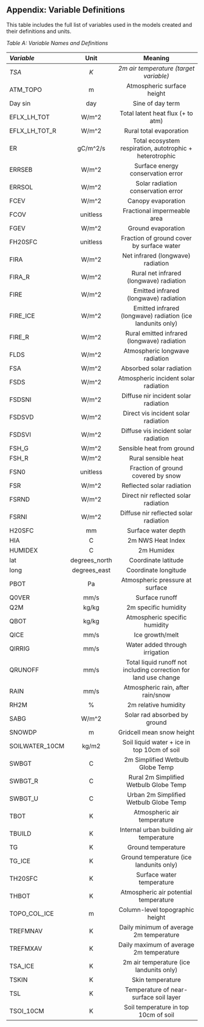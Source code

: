 ## Appendix: Variable Definitions

This table includes the full list of variables used in the models created and their definitions and units.

*Table A: Variable Names and Definitions*
  

| *Variable* | Unit          | Meaning          |
|:-----------------|:-------------:|:-------------:|
| *TSA* | *K* | *2m air temperature (target variable)* |
| ATM_TOPO |  m | Atmospheric surface height | 
| Day sin | day | Sine of day term |
| EFLX_LH_TOT | W/m^2 |Total latent heat flux (+ to atm)  |
| EFLX_LH_TOT_R | W/m^2 | Rural total evaporation |
| ER | gC/m^2/s | Total ecosystem respiration, autotrophic + heterotrophic |
| ERRSEB | W/m^2 | Surface energy conservation error |
| ERRSOL | W/m^2 | Solar radiation conservation error |
| FCEV | W/m^2 | Canopy evaporation |
| FCOV | unitless | Fractional impermeable area |
| FGEV | W/m^2 | Ground evaporation |
| FH20SFC | unitless | Fraction of ground cover by surface water |
| FIRA | W/m^2 | Net infrared (longwave) radiation |
| FIRA_R | W/m^2 | Rural net infrared (longwave) radiation |
| FIRE |W/m^2  | Emitted infrared (longwave) radiation |
| FIRE_ICE | W/m^2 | Emitted infrared (longwave) radiation (ice landunits only) |
| FIRE_R | W/m^2 | Rural emitted infrared (longwave) radiation |
| FLDS | W/m^2 | Atmospheric longwave radiation |
| FSA | W/m^2 | Absorbed solar radiation |
| FSDS | W/m^2 | Atmospheric incident solar radiation |
| FSDSNI | W/m^2 | Diffuse nir incident solar radiation |
| FSDSVD | W/m^2 | Direct vis incident solar radiation |
| FSDSVI | W/m^2 | Diffuse vis incident solar radiation |
| FSH_G | W/m^2 | Sensible heat from ground |
| FSH_R | W/m^2 | Rural sensible heat |
| FSN0 | unitless | Fraction of ground covered by snow |
| FSR | W/m^2 | Reflected solar radiation |
| FSRND | W/m^2 | Direct nir reflected solar radiation |
| FSRNI | W/m^2 | Diffuse nir reflected solar radiation |
| H20SFC | mm | Surface water depth |
| HIA | C | 2m NWS Heat Index |
| HUMIDEX | C | 2m Humidex |
| lat | degrees_north | Coordinate latitude |
| long | degrees_east | Coordinate longitude |
| PBOT | Pa | Atmospheric pressure at surface |
| Q0VER | mm/s | Surface runoff |
| Q2M | kg/kg | 2m specific humidity |
| QBOT | kg/kg | Atmospheric specific humidity |
| QICE | mm/s | Ice growth/melt |
| QIRRIG | mm/s | Water added through irrigation |
| QRUNOFF | mm/s | Total liquid runoff not including correction for land use change |
| RAIN | mm/s | Atmospheric rain, after rain/snow |
| RH2M | % | 2m relative humidity |
| SABG | W/m^2 | Solar rad absorbed by ground |
| SNOWDP | m | Gridcell mean snow height |
| SOILWATER_10CM | kg/m2 | Soil liquid water + ice in top 10cm of soil |
| SWBGT | C | 2m Simplified Wetbulb Globe Temp |
| SWBGT_R | C | Rural 2m Simplified Wetbulb Globe Temp |
| SWBGT_U | C | Urban 2m Simplified Wetbulb Globe Temp |
| TBOT | K | Atmospheric air temperature |
| TBUILD | K | Internal urban building air temperature |
| TG | K | Ground temperature |
| TG_ICE | K | Ground temperature (ice landunits only) |
| TH20SFC | K | Surface water temperature |
| THBOT | K | Atmospheric air potential temperature |
| TOPO_COL_ICE | m | Column-level topographic height |
| TREFMNAV | K | Daily minimum of average 2m temperature |
| TREFMXAV | K | Daily maximum of average 2m temperature |
| TSA_ICE | K | 2m air temperature (ice landunits only) |
| TSKIN | K | Skin temperature |
| TSL | K | Temperature of near-surface soil layer |
| TSOI_10CM | K | Soil temperature in top 10cm of soil |


